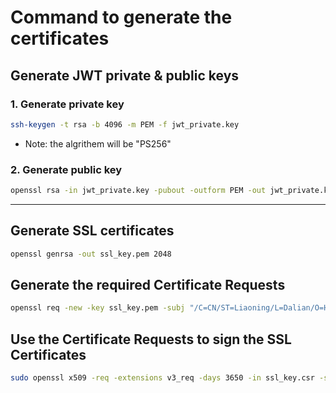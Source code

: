 # Command to generate the certificates

## Generate JWT private & public keys

### 1. Generate private key

```sh
ssh-keygen -t rsa -b 4096 -m PEM -f jwt_private.key
```

* Note: the algrithem will be "PS256"

### 2. Generate public key

```sh
openssl rsa -in jwt_private.key -pubout -outform PEM -out jwt_private.key.pub
```

---

## Generate SSL certificates

```sh
openssl genrsa -out ssl_key.pem 2048
```

## Generate the required Certificate Requests

```sh
openssl req -new -key ssl_key.pem -subj "/C=CN/ST=Liaoning/L=Dalian/O=Hunhe Studio/CN=localhost/" -out ssl_key.csr -config ssl_key.conf
```

## Use the Certificate Requests to sign the SSL Certificates

```sh
sudo openssl x509 -req -extensions v3_req -days 3650 -in ssl_key.csr -signkey ssl_key.pem -out ssl_cert.pem -extfile ssl_key.conf
```
